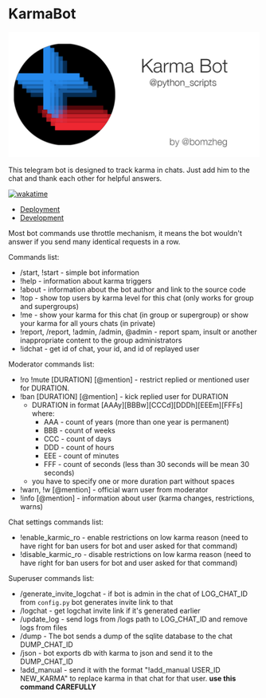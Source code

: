 # KarmaBot

![Лого проекта](./docs/pictures/gitgub_titlepic.png)

This telegram bot is designed to track karma in chats.
Just add him to the chat and thank each other for helpful answers.

[![wakatime](https://wakatime.com/badge/user/929ee39b-4eb0-4076-ab5e-5ade3c56e464/project/42faabfe-94b1-41c8-ad2f-6bb491731777.svg)](https://wakatime.com/badge/user/929ee39b-4eb0-4076-ab5e-5ade3c56e464/project/42faabfe-94b1-41c8-ad2f-6bb491731777)

- [Deployment](./docs/deploy_manual.md)
- [Development](./docs/development.md)

Most bot commands use throttle mechanism, it means the bot wouldn't answer if you send many identical requests in a row.

Commands list:
* /start, !start - simple bot information
* !help - information about karma triggers
* !about - information about the bot author and link to the source code
* !top - show top users by karma level for this chat (only works for group and supergroups)
* !me - show your karma for this chat (in group or supergroup) or show your karma for all yours chats (in private)
* !report, /report, !admin, /admin, @admin - report spam, insult or another inappropriate content
to the group administrators
* !idchat - get id of chat, your id, and id of replayed user

Moderator commands list:
* !ro !mute [DURATION] [@mention] - restrict replied or mentioned user for DURATION.
* !ban [DURATION] [@mention] - kick replied user for DURATION
  * DURATION in format [AAAy][BBBw][CCCd][DDDh][EEEm][FFFs] where:
    * AAA - count of years (more than one year is permanent)
    * BBB - count of weeks
    * CCC - count of days
    * DDD - count of hours
    * EEE - count of minutes
    * FFF - count of seconds (less than 30 seconds will be mean 30 seconds)
  * you have to specify one or more duration part without spaces
* !warn, !w [@mention] - official warn user from moderator
* !info [@mention] - information about user (karma changes, restrictions, warns)


Chat settings commands list:
* !enable_karmic_ro - enable restrictions on low karma reason
  (need to have right for ban users for bot and user asked for that command)
* !disable_karmic_ro - disable restrictions on low karma reason
  (need to have right for ban users for bot and user asked for that command)

Superuser commands list:
* /generate_invite_logchat - if bot is admin in the chat of LOG_CHAT_ID from `config.py` bot generates invite link to that
* /logchat - get logchat invite link if it's generated earlier
* /update_log - send logs from /logs path to LOG_CHAT_ID and remove logs from files
* /dump - The bot sends a dump of the sqlite database to the chat DUMP_CHAT_ID
* /json - bot exports db with karma to json and send it to the DUMP_CHAT_ID
* !add_manual - send it with the format  "!add_manual USER_ID NEW_KARMA" to replace karma in that chat for that user.
**use this command CAREFULLY**
